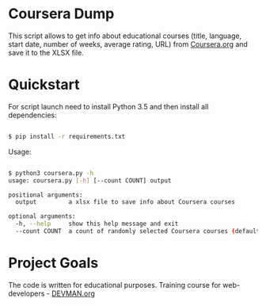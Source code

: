 # Coursera Dump

This script allows to get info about educational courses (title, language, start date, number of weeks, average rating, URL) from [Coursera.org](https://www.coursera.org/) and save it to the XLSX file.

# Quickstart

For script launch need to install Python 3.5 and then install all dependencies:

```bash

$ pip install -r requirements.txt

```

Usage:

```bash

$ python3 coursera.py -h
usage: coursera.py [-h] [--count COUNT] output

positional arguments:
  output         a xlsx file to save info about Coursera courses

optional arguments:
  -h, --help     show this help message and exit
  --count COUNT  a count of randomly selected Coursera courses (default: 20)

```

# Project Goals

The code is written for educational purposes. Training course for web-developers - [DEVMAN.org](https://devman.org)
